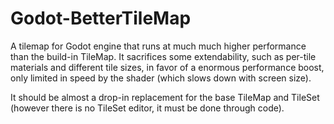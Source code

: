 # Godot-BetterTileMap
A tilemap for Godot engine that runs at much much higher performance than the build-in TileMap. It sacrifices some extendability, such as per-tile materials and different tile sizes, in favor of a enormous performance boost, only limited in speed by the shader (which slows down with screen size).

It should be almost a drop-in replacement for the base TileMap and TileSet (however there is no TileSet editor, it must be done through code).
